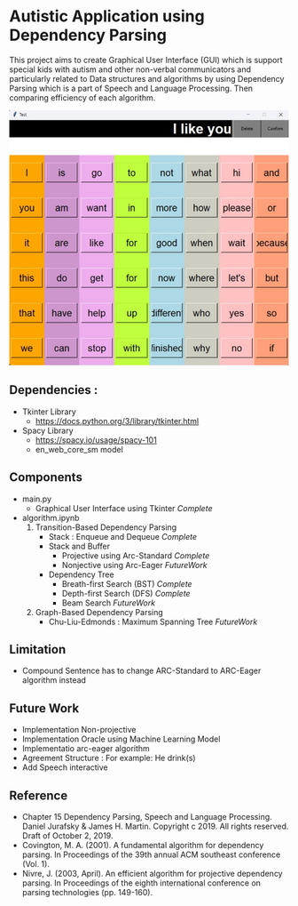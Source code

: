 # Autistic Application using Dependency Parsing 
This project aims to create Graphical User Interface (GUI) which is support special kids with autism and other non-verbal communicators and particularly related to Data structures and algorithms by using Dependency Parsing which is a part of Speech and Language Processing. Then comparing efficiency of each algorithm.

<img src = "figures/GUI.jpg" width="600">

## Dependencies :
- Tkinter Library
    - https://docs.python.org/3/library/tkinter.html
- Spacy Library
    - https://spacy.io/usage/spacy-101
    - en_web_core_sm model

## Components

- main.py
    - Graphical User Interface using Tkinter *Complete*
- algorithm.ipynb
    1. Transition-Based Dependency Parsing
        - Stack : Enqueue and Dequeue *Complete*
        - Stack and Buffer
            - Projective using Arc-Standard *Complete*
            - Nonjective using Arc-Eager *FutureWork*
        - Dependency Tree
            - Breath-first Search (BST) *Complete*
            - Depth-first Search (DFS) *Complete*
            - Beam Search *FutureWork*
    2. Graph-Based Dependency Parsing
        - Chu-Liu-Edmonds : Maximum Spanning Tree *FutureWork*

## Limitation
- Compound Sentence has to change ARC-Standard to ARC-Eager algorithm instead 

## Future Work
- Implementation Non-projective
- Implementation Oracle using Machine Learning Model
- Implementatio arc-eager algorithm
- Agreement Structure : For example: He drink(s)
- Add Speech interactive

## Reference
- Chapter 15 Dependency Parsing, Speech and Language Processing. Daniel Jurafsky & James H. Martin. Copyright c 2019. All rights reserved. Draft of October 2, 2019.
- Covington, M. A. (2001). A fundamental algorithm for dependency parsing. In Proceedings of the 39th annual ACM southeast conference (Vol. 1).
- Nivre, J. (2003, April). An efficient algorithm for projective dependency parsing. In Proceedings of the eighth international conference on parsing technologies (pp. 149-160).